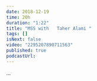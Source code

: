 ```yaml
---
date: 2018-12-19
time: 20h
duration: "1:22"
title: "MSS with   Taher Alami "
tags: []
isNext: false
video: "2295207890711563"
published: true
podcastUrl:
---
```


[//]: # "Check this github issue on How to add Episode Notes  https://github.com/DevC-Casa/geeksblabla.com/issues/23 "

...
